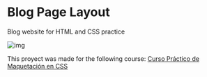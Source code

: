 # Blog Page Layout
Blog website for HTML and CSS practice

![img](https://static.platzi.com/cdn-cgi/image/width=1024,quality=35,format=auto/media/landing-projects/Proyecto-Practico-HTML-CSS.png)

This proyect was made for the following course:
[Curso Práctico de Maquetación en CSS](https://platzi.com/cursos/practico-css/)
